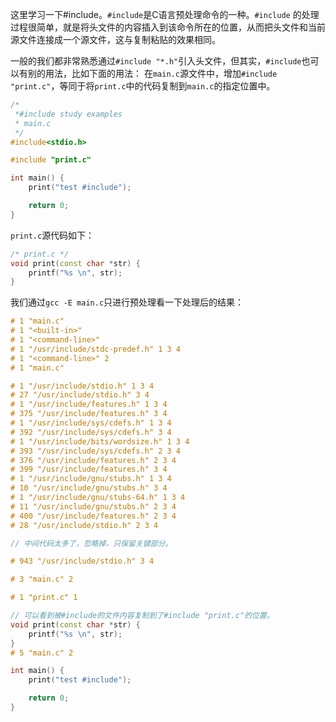 这里学习一下#include。`#include`是C语言预处理命令的一种。`#include` 的处理过程很简单，就是将头文件的内容插入到该命令所在的位置，从而把头文件和当前源文件连接成一个源文件，这与复制粘贴的效果相同。

一般的我们都非常熟悉通过`#include "*.h"`引入头文件，但其实，`#include`也可以有别的用法，比如下面的用法：
在`main.c`源文件中，增加`#include "print.c"`，等同于将`print.c`中的代码复制到`main.c`的指定位置中。

```c++
/* 
 *#include study examples 
 * main.c
 */
#include<stdio.h>

#include "print.c"  

int main() {
    print("test #include");

    return 0;
}

```
`print.c`源代码如下：
```c++
/* print.c */
void print(const char *str) {
    printf("%s \n", str);
}
```

我们通过`gcc -E main.c`只进行预处理看一下处理后的结果：
```c++
# 1 "main.c"
# 1 "<built-in>"
# 1 "<command-line>"
# 1 "/usr/include/stdc-predef.h" 1 3 4
# 1 "<command-line>" 2
# 1 "main.c"

# 1 "/usr/include/stdio.h" 1 3 4
# 27 "/usr/include/stdio.h" 3 4
# 1 "/usr/include/features.h" 1 3 4
# 375 "/usr/include/features.h" 3 4
# 1 "/usr/include/sys/cdefs.h" 1 3 4
# 392 "/usr/include/sys/cdefs.h" 3 4
# 1 "/usr/include/bits/wordsize.h" 1 3 4
# 393 "/usr/include/sys/cdefs.h" 2 3 4
# 376 "/usr/include/features.h" 2 3 4
# 399 "/usr/include/features.h" 3 4
# 1 "/usr/include/gnu/stubs.h" 1 3 4
# 10 "/usr/include/gnu/stubs.h" 3 4
# 1 "/usr/include/gnu/stubs-64.h" 1 3 4
# 11 "/usr/include/gnu/stubs.h" 2 3 4
# 400 "/usr/include/features.h" 2 3 4
# 28 "/usr/include/stdio.h" 2 3 4

// 中间代码太多了，忽略掉，只保留关键部分。

# 943 "/usr/include/stdio.h" 3 4

# 3 "main.c" 2

# 1 "print.c" 1

// 可以看到被#include的文件内容复制到了#include "print.c"的位置。
void print(const char *str) {
    printf("%s \n", str);
}
# 5 "main.c" 2

int main() {
    print("test #include");

    return 0;
}
```

